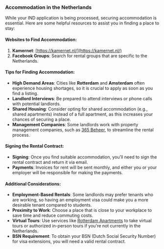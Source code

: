 ### Accommodation in the Netherlands

While your IND application is being processed, securing accommodation is essential. Here are some helpful resources to assist you in finding a place to stay:

#### Websites to Find Accommodation:
1. **Kamernet**: [https://kamernet.nl/](https://kamernet.nl/)
2. **Facebook Groups**: Search for rental groups that are specific to the Netherlands.

#### Tips for Finding Accommodation:
- **High Demand Areas**: Cities like **Rotterdam** and **Amsterdam** often experience housing shortages, so it is crucial to apply as soon as you find a listing.
- **Landlord Interviews**: Be prepared to attend interviews or phone calls with potential landlords.
- **Shared Housing**: Consider opting for shared accommodation (e.g., shared apartments) instead of a full apartment, as this increases your chances of securing a place.
- **Management Companies**: Some landlords work with property management companies, such as [365 Beheer](https://365beheer.nl/), to streamline the rental process.

#### Signing the Rental Contract:
- **Signing**: Once you find suitable accommodation, you'll need to sign the rental contract and return it via email.
- **Payments**: Invoices for rent will be sent monthly, and either you or your employer will be responsible for making the payments.

#### Additional Considerations:
- **Employment-Based Rentals**: Some landlords may prefer tenants who are working, so having an employment visa could make you a more desirable tenant compared to students.
- **Proximity to Work**: Choose a place that is close to your workplace to save time and reduce commuting costs.
- **Virtual Tours**: Use services like [Rotterdam Apartments](https://rotterdamapartments.com/) to take virtual tours or authorized in-person tours if you're not currently in the Netherlands.
- **BSN Requirement**: To obtain your BSN (Dutch Social Security Number) for visa extensions, you will need a valid rental contract. 